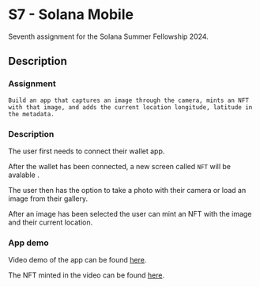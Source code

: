# S7 - Solana Mobile

Seventh assignment for the Solana Summer Fellowship 2024.

## Description

### Assignment

```
Build an app that captures an image through the camera, mints an NFT with that image, and adds the current location longitude, latitude in the metadata.
```

### Description

The user first needs to connect their wallet app.

After the wallet has been connected, a new screen called `NFT` will be avalable .

The user then has the option to take a photo with their camera or load an image from their gallery.

After an image has been selected the user can mint an NFT with the image and their current location.

### App demo

Video demo of the app can be found [here](https://jtrledmmznkgtipuxcja.supabase.co/storage/v1/object/public/solana-mobile/videos/e1828a73d2754254b3184e015c5c1d29.mp4).

The NFT minted in the video can be found [here](https://explorer.solana.com/address/CuS2bxaohJeg6b8YgtjD6kYY4HinCXx9pB4XQfQKxbZR/attributes?cluster=devnet).
